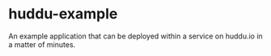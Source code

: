 # huddu-example
An example application that can be deployed within a service on huddu.io in a matter of minutes.
